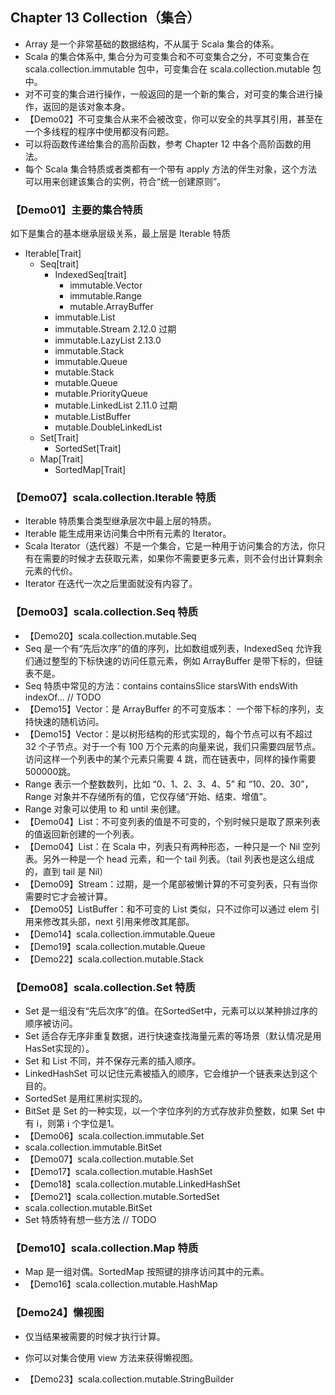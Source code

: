 ## Chapter 13 Collection（集合）

- Array 是一个非常基础的数据结构，不从属于 Scala 集合的体系。
- Scala 的集合体系中, 集合分为可变集合和不可变集合之分，不可变集合在 scala.collection.immutable 包中，可变集合在 scala.collection.mutable 包中。
- 对不可变的集合进行操作，一般返回的是一个新的集合，对可变的集合进行操作，返回的是该对象本身。
- 【Demo02】不可变集合从来不会被改变，你可以安全的共享其引用，甚至在一个多线程的程序中使用都没有问题。
- 可以将函数传递给集合的高阶函数，参考 Chapter 12 中各个高阶函数的用法。
- 每个 Scala 集合特质或者类都有一个带有 apply 方法的伴生对象，这个方法可以用来创建该集合的实例，符合“统一创建原则”。

### 【Demo01】主要的集合特质

如下是集合的基本继承层级关系，最上层是 Iterable 特质

- Iterable[Trait]
  - Seq[trait]
    - IndexedSeq[trait]
      - immutable.Vector
      - immutable.Range
      - mutable.ArrayBuffer 
    - immutable.List
    - immutable.Stream        2.12.0 过期
    - immutable.LazyList      2.13.0
    - immutable.Stack
    - immutable.Queue
    - mutable.Stack
    - mutable.Queue
    - mutable.PriorityQueue
    - mutable.LinkedList      2.11.0 过期
    - mutable.ListBuffer
    - mutable.DoubleLinkedList
  - Set[Trait]
    - SortedSet[Trait]
  - Map[Trait]
    - SortedMap[Trait]

### 【Demo07】scala.collection.Iterable 特质

- Iterable 特质集合类型继承层次中最上层的特质。
- Iterable 能生成用来访问集合中所有元素的 Iterator。
- Scala Iterator（迭代器）不是一个集合，它是一种用于访问集合的方法，你只有在需要的时候才去获取元素，如果你不需要更多元素，则不会付出计算剩余元素的代价。
- Iterator 在迭代一次之后里面就没有内容了。

### 【Demo03】scala.collection.Seq 特质

- 【Demo20】scala.collection.mutable.Seq
- Seq 是一个有“先后次序”的值的序列，比如数组或列表，IndexedSeq 允许我们通过整型的下标快速的访问任意元素，例如 ArrayBuffer 是带下标的，但链表不是。
- Seq 特质中常见的方法：contains containsSlice starsWith endsWith indexOf... // TODO
- 【Demo15】Vector：是 ArrayBuffer 的不可变版本： 一个带下标的序列，支持快速的随机访问。
- 【Demo15】Vector：是以树形结构的形式实现的，每个节点可以有不超过 32 个子节点。对于一个有 100 万个元素的向量来说，我们只需要四层节点。访问这样一个列表中的某个元素只需要 4 跳，而在链表中，同样的操作需要 500000跳。
- Range 表示一个整数数列，比如 “0、1、2、3、4、5” 和 “10、20、30”，Range 对象并不存储所有的值，它仅存储“开始、结束、增值”。
- Range 对象可以使用 to 和 until 来创建。
- 【Demo04】List：不可变列表的值是不可变的，个别时候只是取了原来列表的值返回新创建的一个列表。
- 【Demo04】List：在 Scala 中，列表只有两种形态，一种只是一个 Nil 空列表。另外一种是一个 head 元素，和一个 tail 列表。（tail 列表也是这么组成的，直到 tail 是 Nil）
- 【Demo09】Stream：过期，是一个尾部被懒计算的不可变列表，只有当你需要时它才会被计算。
- 【Demo05】ListBuffer：和不可变的 List 类似，只不过你可以通过 elem 引用来修改其头部，next 引用来修改其尾部。
- 【Demo14】scala.collection.immutable.Queue
- 【Demo19】scala.collection.mutable.Queue
- 【Demo22】scala.collection.mutable.Stack

### 【Demo08】scala.collection.Set 特质

- Set 是一组没有“先后次序”的值。在SortedSet中，元素可以以某种排过序的顺序被访问。
- Set 适合存无序非重复数据，进行快速查找海量元素的等场景（默认情况是用HasSet实现的）。
- Set 和 List 不同，并不保存元素的插入顺序。
- LinkedHashSet 可以记住元素被插入的顺序，它会维护一个链表来达到这个目的。
- SortedSet 是用红黑树实现的。
- BitSet 是 Set 的一种实现，以一个字位序列的方式存放非负整数，如果 Set 中有 i，则第 i 个字位是1。
- 【Demo06】scala.collection.immutable.Set
- scala.collection.immutable.BitSet
- 【Demo07】scala.collection.mutable.Set
- 【Demo17】scala.collection.mutable.HashSet
- 【Demo18】scala.collection.mutable.LinkedHashSet
- 【Demo21】scala.collection.mutable.SortedSet
- scala.collection.mutable.BitSet
- Set 特质特有想一些方法 // TODO

### 【Demo10】scala.collection.Map 特质

- Map 是一组对偶。SortedMap 按照键的排序访问其中的元素。
- 【Demo16】scala.collection.mutable.HashMap


### 【Demo24】懒视图

- 仅当结果被需要的时候才执行计算。
- 你可以对集合使用 view 方法来获得懒视图。

- 【Demo23】scala.collection.mutable.StringBuilder